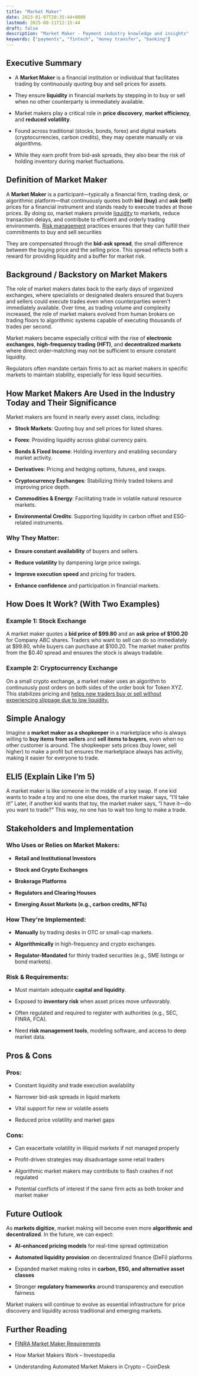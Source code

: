 ```yaml
---
title: "Market Maker"
date: 2023-01-07T20:35:44+0000
lastmod: 2025-08-11T12:15:44
draft: false
description: "Market Maker - Payment industry knowledge and insights"
keywords: ["payments", "fintech", "money transfer", "banking"]
---
```


## Executive Summary

- A **Market Maker** is a financial institution or individual that facilitates trading by continuously quoting buy and sell prices for assets.

- They ensure **liquidity** in financial markets by stepping in to buy or sell when no other counterparty is immediately available.

- Market makers play a critical role in **price discovery**, **market efficiency**, and **reduced volatility**.

- Found across traditional (stocks, bonds, forex) and digital markets (cryptocurrencies, carbon credits), they may operate manually or via algorithms.

- While they earn profit from bid-ask spreads, they also bear the risk of holding inventory during market fluctuations.

## Definition of Market Maker

A **Market Maker** is a participant—typically a financial firm, trading desk, or algorithmic platform—that continuously quotes both **bid (buy)** and **ask (sell)** prices for a financial instrument and stands ready to execute trades at those prices. By doing so, market makers provide [liquidity](https://faisalkhan.com/solutions/resources-and-references/liquidity/) to markets, reduce transaction delays, and contribute to efficient and orderly trading environments. [Risk management](https://faisalkhanllc.xyz/resources/payments-wiki/r/risk-reduction/) practices ensures that they can fulfill their commitments to buy and sell securities

They are compensated through the **bid-ask spread**, the small difference between the buying price and the selling price. This spread reflects both a reward for providing liquidity and a buffer for market risk.

## Background / Backstory on Market Makers

The role of market makers dates back to the early days of organized exchanges, where specialists or designated dealers ensured that buyers and sellers could execute trades even when counterparties weren't immediately available. Over time, as trading volume and complexity increased, the role of market makers evolved from human brokers on trading floors to algorithmic systems capable of executing thousands of trades per second.

Market makers became especially critical with the rise of **electronic exchanges**, **high-frequency trading (HFT)**, and **decentralized markets** where direct order-matching may not be sufficient to ensure constant liquidity.

Regulators often mandate certain firms to act as market makers in specific markets to maintain stability, especially for less liquid securities.

## How Market Makers Are Used in the Industry Today and Their Significance

Market makers are found in nearly every asset class, including:

- **Stock Markets**: Quoting buy and sell prices for listed shares.

- **Forex**: Providing liquidity across global currency pairs.

- **Bonds & Fixed Income**: Holding inventory and enabling secondary market activity.

- **Derivatives**: Pricing and hedging options, futures, and swaps.

- **Cryptocurrency Exchanges**: Stabilizing thinly traded tokens and improving price depth.

- **Commodities & Energy**: Facilitating trade in volatile natural resource markets.

- **Environmental Credits**: Supporting liquidity in carbon offset and ESG-related instruments.

### Why They Matter:

- **Ensure constant availability** of buyers and sellers.

- **Reduce volatility** by dampening large price swings.

- **Improve execution speed** and pricing for traders.

- **Enhance confidence** and participation in financial markets.

## How Does It Work? (With Two Examples)

### Example 1: Stock Exchange

A market maker quotes a **bid price of $99.80** and an **ask price of $100.20** for Company ABC shares. Traders who want to sell can do so immediately at $99.80, while buyers can purchase at $100.20. The market maker profits from the $0.40 spread and ensures the stock is always tradable.

### Example 2: Cryptocurrency Exchange

On a small crypto exchange, a market maker uses an algorithm to continuously post orders on both sides of the order book for Token XYZ. This stabilizes pricing and [helps new traders buy or sell without experiencing slippage due to low liquidity.](https://faisalkhan.com/knowledge-hub/resources-and-references/liquidity-provider/)

## Simple Analogy

Imagine a **market maker as a shopkeeper** in a marketplace who is always willing to **buy items from sellers** and **sell items to buyers**, even when no other customer is around. The shopkeeper sets prices (buy lower, sell higher) to make a profit but ensures the marketplace always has activity, making it easier for everyone to trade.

## ELI5 (Explain Like I’m 5)

A market maker is like someone in the middle of a toy swap. If one kid wants to trade a toy and no one else does, the market maker says, “I’ll take it!” Later, if another kid wants that toy, the market maker says, “I have it—do you want to trade?” This way, no one has to wait too long to make a trade.

## Stakeholders and Implementation

### Who Uses or Relies on Market Makers:

- **Retail and Institutional Investors**

- **Stock and Crypto Exchanges**

- **Brokerage Platforms**

- **Regulators and Clearing Houses**

- **Emerging Asset Markets (e.g., carbon credits, NFTs)**

### How They're Implemented:

- **Manually** by trading desks in OTC or small-cap markets.

- **Algorithmically** in high-frequency and crypto exchanges.

- **Regulator-Mandated** for thinly traded securities (e.g., SME listings or bond markets).

### Risk & Requirements:

- Must maintain adequate **capital and liquidity**.

- Exposed to **inventory risk** when asset prices move unfavorably.

- Often regulated and required to register with authorities (e.g., SEC, FINRA, FCA).

- Need **risk management tools**, modeling software, and access to deep market data.

## Pros & Cons

### Pros:

- Constant liquidity and trade execution availability

- Narrower bid-ask spreads in liquid markets

- Vital support for new or volatile assets

- Reduced price volatility and market gaps

### Cons:

- Can exacerbate volatility in illiquid markets if not managed properly

- Profit-driven strategies may disadvantage some retail traders

- Algorithmic market makers may contribute to flash crashes if not regulated

- Potential conflicts of interest if the same firm acts as both broker and market maker

## Future Outlook

As **markets digitize**, market making will become even more **algorithmic and decentralized**. In the future, we can expect:

- **AI-enhanced pricing models** for real-time spread optimization

- **Automated liquidity provision** on decentralized finance (DeFi) platforms

- Expanded market making roles in **carbon, ESG, and alternative asset classes**

- Stronger **regulatory frameworks** around transparency and execution fairness

Market makers will continue to evolve as essential infrastructure for price discovery and liquidity across traditional and emerging markets.

## Further Reading

- [FINRA Market Maker Requirements](https://www.finra.org/)

- How Market Makers Work – Investopedia

- Understanding Automated Market Makers in Crypto – CoinDesk
